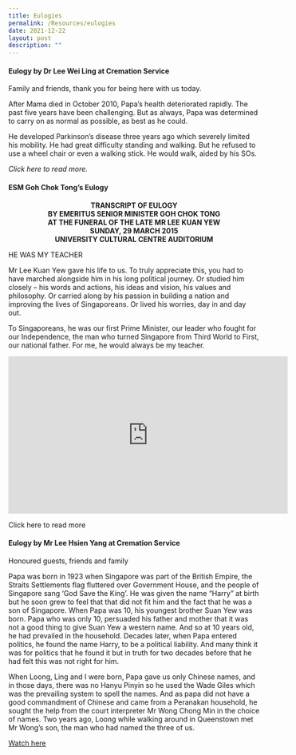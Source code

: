```yaml
---
title: Eulogies
permalink: /Resources/eulogies
date: 2021-12-22
layout: post
description: ""
---
```

#### Eulogy by Dr Lee Wei Ling at Cremation Service
Family and friends, thank you for being here with us today.

After Mama died in October 2010, Papa’s health deteriorated rapidly. The past five years have been challenging. But as always, Papa was determined to carry on as normal as possible, as best as he could.

He developed Parkinson’s disease three years ago which severely limited his mobility. He had great difficulty standing and walking. But he refused to use a wheel chair or even a walking stick. He would walk, aided by his SOs.

*Click here to read more.* 

#### ESM Goh Chok Tong’s Eulogy


<center><b> TRANSCRIPT OF EULOGY
<br>BY EMERITUS SENIOR MINISTER GOH CHOK TONG<br>AT THE FUNERAL OF THE LATE MR LEE KUAN YEW<br>SUNDAY, 29 MARCH 2015<br>UNIVERSITY CULTURAL CENTRE AUDITORIUM
	</b></center>

HE WAS MY TEACHER

Mr Lee Kuan Yew gave his life to us. To truly appreciate this, you had to have marched alongside him in his long political journey. Or studied him closely – his words and actions, his ideas and vision, his values and philosophy. Or carried along by his passion in building a nation and improving the lives of Singaporeans. Or lived his worries, day in and day out.

To Singaporeans, he was our first Prime Minister, our leader who fought for our Independence, the man who turned Singapore from Third World to First, our national father. For me, he would always be my teacher.

<iframe width="560" height="315" src="https://www.youtube.com/embed/LS4JzR4cMFM" title="YouTube video player" frameborder="0" allow="accelerometer; autoplay; clipboard-write; encrypted-media; gyroscope; picture-in-picture" allowfullscreen></iframe>

Click here to read more


#### Eulogy by Mr Lee Hsien Yang at Cremation Service
Honoured guests, friends and family

Papa was born in 1923 when Singapore was part of the British Empire, the Straits Settlements flag fluttered over Government House, and the people of Singapore sang ‘God Save the King’. He was given the name “Harry” at birth but he soon grew to feel that that did not fit him and the fact that he was a son of Singapore. When Papa was 10, his youngest brother Suan Yew was born. Papa who was only 10, persuaded his father and mother that it was not a good thing to give Suan Yew a western name. And so at 10 years old, he had prevailed in the household. Decades later, when Papa entered politics, he found the name Harry, to be a political liability. And many think it was for politics that he found it but in truth for two decades before that he had felt this was not right for him.

When Loong, Ling and I were born, Papa gave us only Chinese names, and in those days, there was no Hanyu Pinyin so he used the Wade Giles which was the prevailing system to spell the names. And as papa did not have a good commandment of Chinese and came from a Peranakan household, he sought the help from the court interpreter Mr Wong Chong Min in the choice of names. Two years ago, Loong while walking around in Queenstown met Mr Wong’s son, the man who had named the three of us.

[Watch here](https://safe.menlosecurity.com/https://youtu.be/z2h-NJcf4Rg?list=PLqvAkd0-laMcy-mVp5CWUSmNtyGsepnk5)